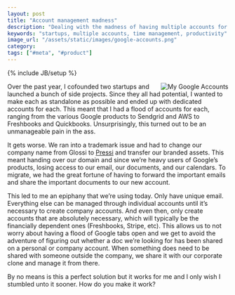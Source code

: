 ```yaml
---
layout: post
title: "Account management madness"
description: "Dealing with the madness of having multiple accounts for each of my startups and projects"
keywords: "startups, multiple accounts, time management, productivity"
image_url: "/assets/static/images/google-accounts.png"
category:
tags: ["#meta", "#product"]
---
```

{% include JB/setup %}

<img src="{{ IMG_PATH }}google-accounts.png" alt="My Google Accounts" style="float:right;">

Over the past year, I cofounded two startups and launched a bunch of side projects. Since they all had potential, I wanted to make each as standalone as possible and ended up with dedicated accounts for each. This meant that I had a flood of accounts for each, ranging from the various Google products to Sendgrid and AWS to Freshbooks and Quickbooks. Unsurprisingly, this turned out to be an unmanageable pain in the ass.

It gets worse. We ran into a trademark issue and had to change our company name from Glossi to <a href="http://getpressi.com" target="_blank">Pressi</a> and transfer our branded assets. This meant handing over our domain and since we’re heavy users of Google’s products, losing access to our email, our documents, and our calendars. To migrate, we had the great fortune of having to forward the important emails and share the important documents to our new account.

This led to me an epiphany that we’re using today. Only have unique email. Everything else can be managed through individual accounts until it’s necessary to create company accounts. And even then, only create accounts that are absolutely necessary, which will typically be the financially dependent ones (Freshbooks, Stripe, etc). This allows us to not worry about having a flood of Google tabs open and we get to avoid the adventure of figuring out whether a doc we’re looking for has been shared on a personal or company account. When something does need to be shared with someone outside the company, we share it with our corporate clone and manage it from there.

By no means is this a perfect solution but it works for me and I only wish I stumbled unto it sooner. How do you make it work?